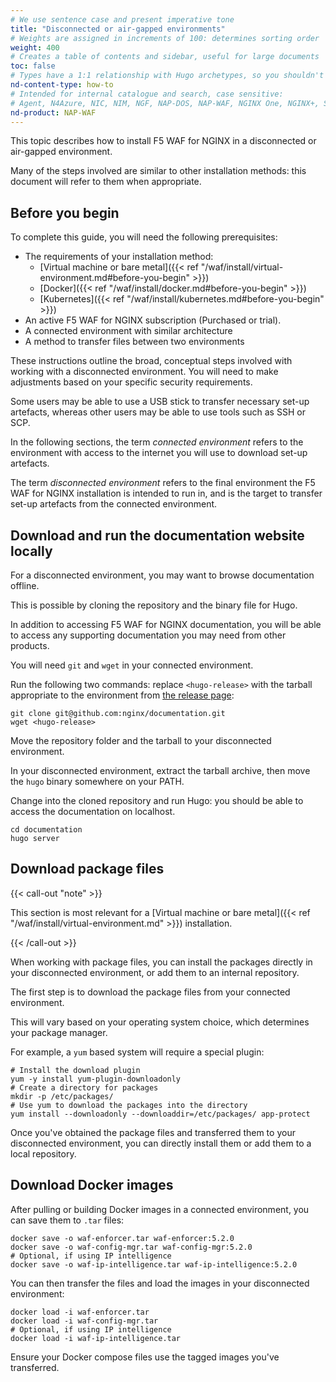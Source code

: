 ```yaml
---
# We use sentence case and present imperative tone
title: "Disconnected or air-gapped environments"
# Weights are assigned in increments of 100: determines sorting order
weight: 400
# Creates a table of contents and sidebar, useful for large documents
toc: false
# Types have a 1:1 relationship with Hugo archetypes, so you shouldn't need to change this
nd-content-type: how-to
# Intended for internal catalogue and search, case sensitive:
# Agent, N4Azure, NIC, NIM, NGF, NAP-DOS, NAP-WAF, NGINX One, NGINX+, Solutions, Unit
nd-product: NAP-WAF
---
```


This topic describes how to install F5 WAF for NGINX in a disconnected or air-gapped environment.

Many of the steps involved are similar to other installation methods: this document will refer to them when appropriate.

## Before you begin

To complete this guide, you will need the following prerequisites:

- The requirements of your installation method:
    - [Virtual machine or bare metal]({{< ref "/waf/install/virtual-environment.md#before-you-begin" >}})
    - [Docker]({{< ref "/waf/install/docker.md#before-you-begin" >}})
    - [Kubernetes]({{< ref "/waf/install/kubernetes.md#before-you-begin" >}})
- An active F5 WAF for NGINX subscription (Purchased or trial).
- A connected environment with similar architecture
- A method to transfer files between two environments

These instructions outline the broad, conceptual steps involved with working with a disconnected environment. You will need to make adjustments based on your specific security requirements.

Some users may be able to use a USB stick to transfer necessary set-up artefacts, whereas other users may be able to use tools such as SSH or SCP.

In the following sections, the term _connected environment_ refers to the environment with access to the internet you will use to download set-up artefacts.

The term _disconnected environment_ refers to the final environment the F5 WAF for NGINX installation is intended to run in, and is the target to transfer set-up artefacts from the connected environment.

## Download and run the documentation website locally

For a disconnected environment, you may want to browse documentation offline.

This is possible by cloning the repository and the binary file for Hugo.

In addition to accessing F5 WAF for NGINX documentation, you will be able to access any supporting documentation you may need from other products.

You will need `git` and `wget` in your connected environment.

Run the following two commands: replace `<hugo-release>` with the tarball appropriate to the environment from [the release page](https://github.com/gohugoio/hugo/releases/tag/v0.147.8):


```shell
git clone git@github.com:nginx/documentation.git
wget <hugo-release>
```

Move the repository folder and the tarball to your disconnected environment.

In your disconnected environment, extract the tarball archive, then move the `hugo` binary somewhere on your PATH.

Change into the cloned repository and run Hugo: you should be able to access the documentation on localhost.

```shell
cd documentation
hugo server
```

## Download package files

{{< call-out "note" >}}

This section is most relevant for a [Virtual machine or bare metal]({{< ref "/waf/install/virtual-environment.md" >}}) installation.

{{< /call-out >}}

When working with package files, you can install the packages directly in your disconnected environment, or add them to an internal repository.

The first step is to download the package files from your connected environment.

This will vary based on your operating system choice, which determines your package manager.

For example, a `yum` based system will require a special plugin:

```shell
# Install the download plugin
yum -y install yum-plugin-downloadonly
# Create a directory for packages
mkdir -p /etc/packages/
# Use yum to download the packages into the directory
yum install --downloadonly --downloaddir=/etc/packages/ app-protect
```

Once you've obtained the package files and transferred them to your disconnected environment, you can directly install them or add them to a local repository.

## Download Docker images

After pulling or building Docker images in a connected environment, you can save them to `.tar` files:

```shell
docker save -o waf-enforcer.tar waf-enforcer:5.2.0
docker save -o waf-config-mgr.tar waf-config-mgr:5.2.0
# Optional, if using IP intelligence
docker save -o waf-ip-intelligence.tar waf-ip-intelligence:5.2.0
```

You can then transfer the files and load the images in your disconnected environment:

```shell
docker load -i waf-enforcer.tar
docker load -i waf-config-mgr.tar
# Optional, if using IP intelligence
docker load -i waf-ip-intelligence.tar
```

Ensure your Docker compose files use the tagged images you've transferred.

